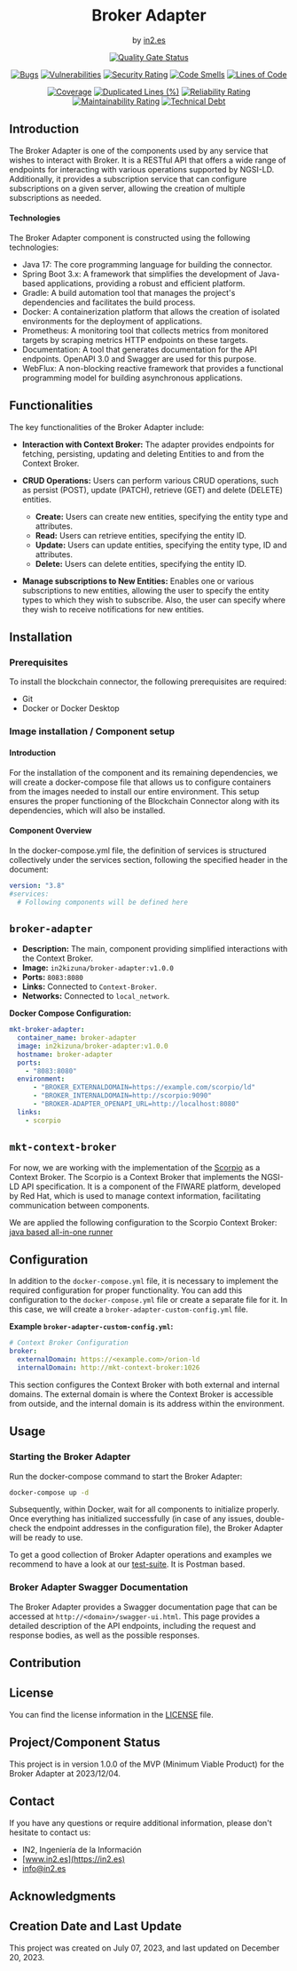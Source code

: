 <div align="center">

<h1>Broker Adapter</h1>
<span>by </span><a href="https://in2.es">in2.es</a>
<p><p>

[![Quality Gate Status](https://sonarcloud.io/api/project_badges/measure?project=in2workspace_broker-adapter&metric=alert_status)](https://sonarcloud.io/dashboard?id=in2workspace_broker-adapter)

[![Bugs](https://sonarcloud.io/api/project_badges/measure?project=in2workspace_broker-adapter&metric=bugs)](https://sonarcloud.io/summary/new_code?id=in2workspace_broker-adapter)
[![Vulnerabilities](https://sonarcloud.io/api/project_badges/measure?project=in2workspace_broker-adapter&metric=vulnerabilities)](https://sonarcloud.io/dashboard?id=in2workspace_broker-adapter)
[![Security Rating](https://sonarcloud.io/api/project_badges/measure?project=in2workspace_broker-adapter&metric=security_rating)](https://sonarcloud.io/dashboard?id=in2workspace_broker-adapter)
[![Code Smells](https://sonarcloud.io/api/project_badges/measure?project=in2workspace_broker-adapter&metric=code_smells)](https://sonarcloud.io/summary/new_code?id=in2workspace_broker-adapter)
[![Lines of Code](https://sonarcloud.io/api/project_badges/measure?project=in2workspace_broker-adapter&metric=ncloc)](https://sonarcloud.io/dashboard?id=in2workspace_broker-adapter)

[![Coverage](https://sonarcloud.io/api/project_badges/measure?project=in2workspace_broker-adapter&metric=coverage)](https://sonarcloud.io/summary/new_code?id=in2workspace_broker-adapter)
[![Duplicated Lines (%)](https://sonarcloud.io/api/project_badges/measure?project=in2workspace_broker-adapter&metric=duplicated_lines_density)](https://sonarcloud.io/summary/new_code?id=in2workspace_broker-adapter)
[![Reliability Rating](https://sonarcloud.io/api/project_badges/measure?project=in2workspace_broker-adapter&metric=reliability_rating)](https://sonarcloud.io/dashboard?id=in2workspace_broker-adapter)
[![Maintainability Rating](https://sonarcloud.io/api/project_badges/measure?project=in2workspace_broker-adapter&metric=sqale_rating)](https://sonarcloud.io/dashboard?id=in2workspace_broker-adapter)
[![Technical Debt](https://sonarcloud.io/api/project_badges/measure?project=in2workspace_broker-adapter&metric=sqale_index)](https://sonarcloud.io/summary/new_code?id=in2workspace_broker-adapter)

</div>

## Introduction
The Broker Adapter is one of the components used by any service that wishes to interact with Broker. It is a RESTful API that offers a wide range of endpoints for interacting with various operations supported by NGSI-LD. Additionally, it provides a subscription service that can configure subscriptions on a given server, allowing the creation of multiple subscriptions as needed.

#### Technologies
The Broker Adapter component is constructed using the following technologies:

- Java 17: The core programming language for building the connector.
- Spring Boot 3.x: A framework that simplifies the development of Java-based applications, providing a robust and efficient platform.
- Gradle: A build automation tool that manages the project's dependencies and facilitates the build process.
- Docker: A containerization platform that allows the creation of isolated environments for the deployment of applications.
- Prometheus: A monitoring tool that collects metrics from monitored targets by scraping metrics HTTP endpoints on these targets.
- Documentation: A tool that generates documentation for the API endpoints. OpenAPI 3.0 and Swagger are used for this purpose.
- WebFlux: A non-blocking reactive framework that provides a functional programming model for building asynchronous applications.

## Functionalities
The key functionalities of the Broker Adapter include:

- **Interaction with Context Broker:** The adapter provides endpoints for fetching, persisting, updating and deleting Entities to and from the Context Broker.

- **CRUD Operations:** Users can perform various CRUD operations, such as persist (POST), update (PATCH), retrieve (GET) and delete (DELETE) entities.
  - **Create:** Users can create new entities, specifying the entity type and attributes.
  - **Read:** Users can retrieve entities, specifying the entity ID.
  - **Update:** Users can update entities, specifying the entity type, ID and attributes.
  - **Delete:** Users can delete entities, specifying the entity ID.

- **Manage subscriptions to New Entities:** Enables one or various subscriptions to new entities, allowing the user to specify the entity types to which they wish to subscribe. Also, the user can specify where they wish to receive notifications for new entities.

## Installation

### Prerequisites
To install the blockchain connector, the following prerequisites are required:

- Git
- Docker or Docker Desktop

### Image installation / Component setup

#### Introduction

For the installation of the component and its remaining dependencies, we will create a docker-compose file that allows us to configure containers from the images needed to install our entire environment. This setup ensures the proper functioning of the Blockchain Connector along with its dependencies, which will also be installed.


#### Component Overview

In the docker-compose.yml file, the definition of services is structured collectively under the services section, following the specified header in the document:

```yaml
version: "3.8"
#services:
  # Following components will be defined here
```

## `broker-adapter`
- **Description:** The main, component providing simplified interactions with the Context Broker.
- **Image:** `in2kizuna/broker-adapter:v1.0.0`
- **Ports:** `8083:8080`
- **Links:** Connected to `Context-Broker`.
- **Networks:** Connected to `local_network`.

**Docker Compose Configuration:**
```yaml
mkt-broker-adapter:
  container_name: broker-adapter
  image: in2kizuna/broker-adapter:v1.0.0
  hostname: broker-adapter
  ports:
    - "8083:8080"
  environment:
      - "BROKER_EXTERNALDOMAIN=https://example.com/scorpio/ld"
      - "BROKER_INTERNALDOMAIN=http://scorpio:9090"
      - "BROKER-ADAPTER_OPENAPI_URL=http://localhost:8080"
  links:
    - scorpio
```

## `mkt-context-broker`
For now, we are working with the implementation of the [Scorpio](https://github.com/ScorpioBroker/ScorpioBroker) as a Context Broker. The Scorpio is a Context Broker that implements the NGSI-LD API specification. It is a component of the FIWARE platform, developed by Red Hat, which is used to manage context information, facilitating communication between components.

We are applied the following configuration to the Scorpio Context Broker: [java based all-in-one runner](https://raw.githubusercontent.com/ScorpioBroker/ScorpioBroker/development-quarkus/compose-files/docker-compose-java-aaio-kafka.yml)

## Configuration
In addition to the `docker-compose.yml` file, it is necessary to implement the required configuration for proper functionality. You can add this configuration to the `docker-compose.yml` file or create a separate file for it. In this case, we will create a `broker-adapter-custom-config.yml` file.

**Example `broker-adapter-custom-config.yml`:**

```yaml
# Context Broker Configuration
broker:
  externalDomain: https://<example.com>/orion-ld
  internalDomain: http://mkt-context-broker:1026
```
This section configures the Context Broker with both external and internal domains. The external domain is where the Context Broker is accessible from outside, and the internal domain is its address within the environment.

## Usage

### Starting the Broker Adapter
Run the docker-compose command to start the Broker Adapter:
``` bash
docker-compose up -d
```

Subsequently, within Docker, wait for all components to initialize properly. Once everything has initialized successfully (in case of any issues, double-check the endpoint addresses in the configuration file), the Broker Adapter will be ready to use.

To get a good collection of Broker Adapter operations and examples we recommend to have a look at our [test-suite](config/postman/api-test-suite.json). It is Postman based.

### Broker Adapter Swagger Documentation

The Broker Adapter provides a Swagger documentation page that can be accessed at `http://<domain>/swagger-ui.html`. This page provides a detailed description of the API endpoints, including the request and response bodies, as well as the possible responses.

## Contribution

## License

You can find the license information in the [LICENSE](LICENSE) file.

## Project/Component Status
This project is in version 1.0.0 of the MVP (Minimum Viable Product) for the Broker Adapter at 2023/12/04.

## Contact

If you have any questions or require additional information, please don't hesitate to contact us:

- IN2, Ingeniería de la Información
- [www.in2.es](https://in2.es) 
- [info@in2.es](mailto:info@in2.es)

## Acknowledgments


## Creation Date and Last Update
This project was created on July 07, 2023, and last updated on December 20, 2023.
